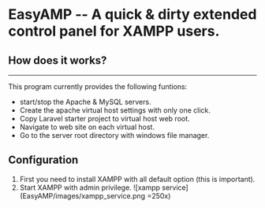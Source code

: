# EasyAMP -- A quick & dirty extended control panel for XAMPP users.
## How does it works?
---
This program currently provides the following funtions:
- start/stop the Apache & MySQL servers.
- Create the apache virtual host settings with only one click.
- Copy Laravel starter project to virtual host web root.
- Navigate to web site on each virtual host.
- Go to the server root directory with windows file manager.

## Configuration
1. First you need to install XAMPP with all default option (this is important).
2. Start XAMPP with admin privilege.
![xampp service](EasyAMP/images/xampp_service.png =250x)


